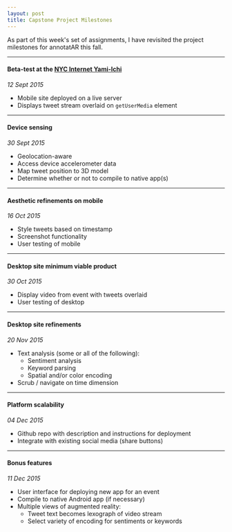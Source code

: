 ```yaml
---
layout: post
title: Capstone Project Milestones
---
```


As part of this week's set of assignments, I have revisited the project milestones for annotatAR this fall. 

-----

#### Beta-test at the [NYC Internet Yami-Ichi](http://yami-ichi.biz/nyc/)
_12 Sept 2015_

* Mobile site deployed on a live server
* Displays tweet stream overlaid on `getUserMedia` element

-----

#### Device sensing
_30 Sept 2015_

* Geolocation-aware
* Access device accelerometer data
* Map tweet position to 3D model
* Determine whether or not to compile to native app(s)


-----

#### Aesthetic refinements on mobile
_16 Oct 2015_

* Style tweets based on timestamp
* Screenshot functionality
* User testing of mobile

-----

#### Desktop site minimum viable product
_30 Oct 2015_

* Display video from event with tweets overlaid
* User testing of desktop

-----

#### Desktop site refinements
_20 Nov 2015_

* Text analysis (some or all of the following):
	+ Sentiment analysis
	+ Keyword parsing
	+ Spatial and/or color encoding
* Scrub / navigate on time dimension

-----

#### Platform scalability
_04 Dec 2015_

* Github repo with description and instructions for deployment
* Integrate with existing social media (share buttons)

-----

#### Bonus features
_11 Dec 2015_

* User interface for deploying new app for an event
* Compile to native Android app (if necessary)
* Multiple views of augmented reality:
	+ Tweet text becomes lexograph of video stream
	+ Select variety of encoding for sentiments or keywords






